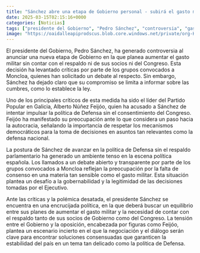 ```yaml
---
title: "Sánchez abre una etapa de Gobierno personal - subirá el gasto militar sin apoyo ni de sus socios ni del Congreso"
date: 2025-03-15T02:15:16+0000
categories: [Noticias]
tags: ["presidente del Gobierno", "Pedro Sánchez", "controversia", "gasto militar", "debate", "política de Defensa", "Congreso", "críticas", "líder del Partido Popular", "Alberto Núñez Feijóo", "autocracia", "mecanismos democráticos", "gobern"]
image: "https://oaidalleapiprodscus.blob.core.windows.net/private/org-HKmKxpuNw3Y88lm4EBrIPq0n/user-ZwiCXOggLL8ZNNKE2g7rXFmV/img-LRxhm1pCbG22WaADAqJ7w4WT.png?st=2025-03-15T01%3A15%3A16Z&se=2025-03-15T03%3A15%3A16Z&sp=r&sv=2024-08-04&sr=b&rscd=inline&rsct=image/png&skoid=d505667d-d6c1-4a0a-bac7-5c84a87759f8&sktid=a48cca56-e6da-484e-a814-9c849652bcb3&skt=2025-03-14T18%3A14%3A24Z&ske=2025-03-15T18%3A14%3A24Z&sks=b&skv=2024-08-04&sig=/aB04AeFh/vIb%2B96yptE3pKQNiMtRZhppjD%2BwPIh6kI%3D"
---
```


El presidente del Gobierno, Pedro Sánchez, ha generado controversia al anunciar una nueva etapa de Gobierno en la que planea aumentar el gasto militar sin contar con el respaldo ni de sus socios ni del Congreso. Esta decisión ha levantado críticas por parte de los grupos convocados a Moncloa, quienes han solicitado un debate al respecto. Sin embargo, Sánchez ha dejado claro que su compromiso se limita a informar sobre las cumbres, como lo establece la ley.

Uno de los principales críticos de esta medida ha sido el líder del Partido Popular en Galicia, Alberto Núñez Feijóo, quien ha acusado a Sánchez de intentar impulsar la política de Defensa sin el consentimiento del Congreso. Feijóo ha manifestado su preocupación ante lo que considera un paso hacia la autocracia, señalando la importancia de respetar los mecanismos democráticos para la toma de decisiones en asuntos tan relevantes como la defensa nacional.

La postura de Sánchez de avanzar en la política de Defensa sin el respaldo parlamentario ha generado un ambiente tenso en la escena política española. Los llamados a un debate abierto y transparente por parte de los grupos convocados a Moncloa reflejan la preocupación por la falta de consenso en una materia tan sensible como el gasto militar. Esta situación plantea un desafío a la gobernabilidad y la legitimidad de las decisiones tomadas por el Ejecutivo.

Ante las críticas y la polémica desatada, el presidente Sánchez se encuentra en una encrucijada política, en la que deberá buscar un equilibrio entre sus planes de aumentar el gasto militar y la necesidad de contar con el respaldo tanto de sus socios de Gobierno como del Congreso. La tensión entre el Gobierno y la oposición, encabezada por figuras como Feijóo, plantea un escenario incierto en el que la negociación y el diálogo serán clave para encontrar soluciones consensuadas que garanticen la estabilidad del país en un tema tan delicado como la política de Defensa.
    